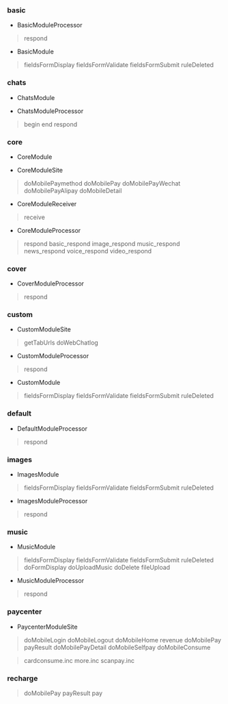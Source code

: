 ### basic

- BasicModuleProcessor

> respond

- BasicModule

> fieldsFormDisplay
> fieldsFormValidate
> fieldsFormSubmit
> ruleDeleted


### chats

- ChatsModule

- ChatsModuleProcessor
> begin
> end
> respond


### core

- CoreModule

- CoreModuleSite

> doMobilePaymethod
> doMobilePay
> doMobilePayWechat
> doMobilePayAlipay
> doMobileDetail

- CoreModuleReceiver
> receive
- CoreModuleProcessor
> respond
> basic_respond
> image_respond
> music_respond
> news_respond
> voice_respond
> video_respond


### cover
- CoverModuleProcessor
> respond


### custom

- CustomModuleSite

> getTabUrls
> doWebChatlog

- CustomModuleProcessor

> respond

- CustomModule
> fieldsFormDisplay
> fieldsFormValidate
> fieldsFormSubmit
> ruleDeleted


### default

- DefaultModuleProcessor
> respond


### images

- ImagesModule

> fieldsFormDisplay
> fieldsFormValidate
> fieldsFormSubmit
> ruleDeleted

- ImagesModuleProcessor

> respond



### music

- MusicModule

> fieldsFormDisplay
> fieldsFormValidate
> fieldsFormSubmit
> ruleDeleted
> doFormDisplay
> doUploadMusic
> doDelete
> fileUpload

- MusicModuleProcessor
> respond


### paycenter

- PaycenterModuleSite
> doMobileLogin
> doMobileLogout
> doMobileHome
> revenue
> doMobilePay
> payResult
> doMobilePayDetail
> doMobileSelfpay
> doMobileConsume

> cardconsume.inc
> more.inc
> scanpay.inc


### recharge
> doMobilePay
> payResult
> pay
